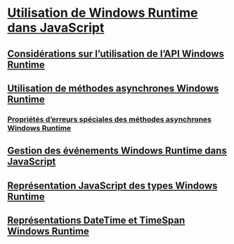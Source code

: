 # [Utilisation de Windows Runtime dans JavaScript](using-the-windows-runtime-in-javascript.md)
## [Considérations sur l’utilisation de l’API Windows Runtime](considerations-when-using-the-windows-runtime-api.md)
## [Utilisation de méthodes asynchrones Windows Runtime](using-windows-runtime-asynchronous-methods.md)
### [Propriétés d’erreurs spéciales des méthodes asynchrones Windows Runtime](special-error-properties-from-asynchronous-windows-runtime-methods.md)
## [Gestion des événements Windows Runtime dans JavaScript](handling-windows-runtime-events-in-javascript.md)
## [Représentation JavaScript des types Windows Runtime](javascript-representation-of-windows-runtime-types.md)
## [Représentations DateTime et TimeSpan Windows Runtime](windows-runtime-datetime-and-timespan-representations.md)
